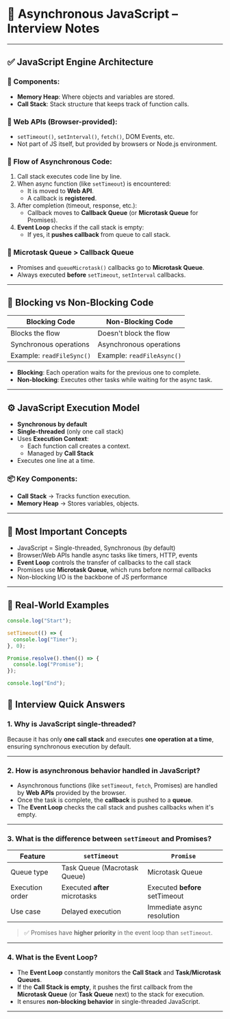 # 📘 Asynchronous JavaScript – Interview Notes

---

## ✅ JavaScript Engine Architecture

### 🔹 Components:
- **Memory Heap**: Where objects and variables are stored.
- **Call Stack**: Stack structure that keeps track of function calls.

### 🔹 Web APIs (Browser-provided):
- `setTimeout()`, `setInterval()`, `fetch()`, DOM Events, etc.
- Not part of JS itself, but provided by browsers or Node.js environment.

### 🔹 Flow of Asynchronous Code:
1. Call stack executes code line by line.
2. When async function (like `setTimeout`) is encountered:
   - It is moved to **Web API**.
   - A callback is **registered**.
3. After completion (timeout, response, etc.):
   - Callback moves to **Callback Queue** (or **Microtask Queue** for Promises).
4. **Event Loop** checks if the call stack is empty:
   - If yes, it **pushes callback** from queue to call stack.

### 🎯 Microtask Queue > Callback Queue
- Promises and `queueMicrotask()` callbacks go to **Microtask Queue**.
- Always executed **before** `setTimeout`, `setInterval` callbacks.

---

## 🧠 Blocking vs Non-Blocking Code

| Blocking Code             | Non-Blocking Code              |
|---------------------------|--------------------------------|
| Blocks the flow           | Doesn't block the flow         |
| Synchronous operations    | Asynchronous operations        |
| Example: `readFileSync()` | Example: `readFileAsync()`     |

- **Blocking**: Each operation waits for the previous one to complete.
- **Non-blocking**: Executes other tasks while waiting for the async task.

---

## ⚙️ JavaScript Execution Model

- **Synchronous by default**
- **Single-threaded** (only one call stack)
- Uses **Execution Context**:
  - Each function call creates a context.
  - Managed by **Call Stack**
- Executes one line at a time.

### 📦 Key Components:
- **Call Stack** → Tracks function execution.
- **Memory Heap** → Stores variables, objects.

---

## 📌 Most Important Concepts

- JavaScript = Single-threaded, Synchronous (by default)
- Browser/Web APIs handle async tasks like timers, HTTP, events
- **Event Loop** controls the transfer of callbacks to the call stack
- Promises use **Microtask Queue**, which runs before normal callbacks
- Non-blocking I/O is the backbone of JS performance

---

## 🔁 Real-World Examples

```js
console.log("Start");

setTimeout(() => {
  console.log("Timer");
}, 0);

Promise.resolve().then(() => {
  console.log("Promise");
});

console.log("End");
```

## 🎯 Interview Quick Answers

### 1. Why is JavaScript single-threaded?

Because it has only **one call stack** and executes **one operation at a time**, ensuring synchronous execution by default.

---

### 2. How is asynchronous behavior handled in JavaScript?

- Asynchronous functions (like `setTimeout`, `fetch`, Promises) are handled by **Web APIs** provided by the browser.
- Once the task is complete, the **callback** is pushed to a **queue**.
- The **Event Loop** checks the call stack and pushes callbacks when it's empty.

---

### 3. What is the difference between `setTimeout` and Promises?

| Feature          | `setTimeout`                | `Promise`                        |
|------------------|-----------------------------|----------------------------------|
| Queue type       | Task Queue (Macrotask Queue) | Microtask Queue                  |
| Execution order  | Executed **after** microtasks | Executed **before** setTimeout  |
| Use case         | Delayed execution            | Immediate async resolution       |

> ✅ Promises have **higher priority** in the event loop than `setTimeout`.

---

### 4. What is the Event Loop?

- The **Event Loop** constantly monitors the **Call Stack** and **Task/Microtask Queues**.
- If the **Call Stack is empty**, it pushes the first callback from the **Microtask Queue** (or **Task Queue** next) to the stack for execution.
- It ensures **non-blocking behavior** in single-threaded JavaScript.

---